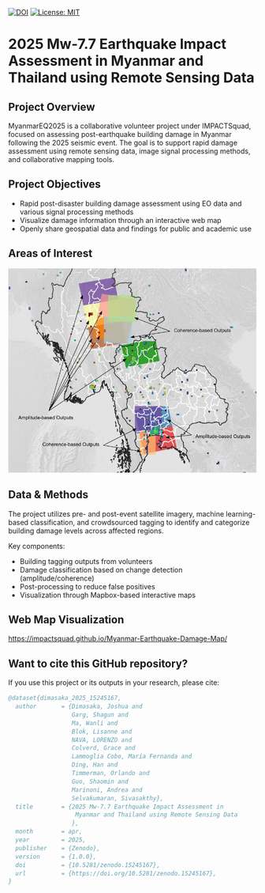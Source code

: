 [![DOI](https://zenodo.org/badge/DOI/10.5281/zenodo.15245167.svg)](https://zenodo.org/records/15245167)
[![License: MIT](https://img.shields.io/badge/License-MIT-blue.svg)](https://opensource.org/license/MIT)


# 2025 Mw-7.7 Earthquake Impact Assessment in Myanmar and Thailand using Remote Sensing Data

## Project Overview
MyanmarEQ2025 is a collaborative volunteer project under IMPACTSquad, focused on assessing post-earthquake building damage in Myanmar following the 2025 seismic event. The goal is to support rapid damage assessment using remote sensing data, image signal processing methods, and collaborative mapping tools.

## Project Objectives
- Rapid post-disaster building damage assessment using EO data and various signal processing methods
- Visualize damage information through an interactive web map
- Openly share geospatial data and findings for public and academic use

## Areas of Interest
   ![Areas of Interest](images/Areas_Of_Interest.png)  
   
## Data & Methods
The project utilizes pre- and post-event satellite imagery, machine learning-based classification, and crowdsourced tagging to identify and categorize building damage levels across affected regions.

Key components:
- Building tagging outputs from volunteers
- Damage classification based on change detection (amplitude/coherence)
- Post-processing to reduce false positives
- Visualization through Mapbox-based interactive maps

## Web Map Visualization
https://impactsquad.github.io/Myanmar-Earthquake-Damage-Map/

## Want to cite this GitHub repository?
If you use this project or its outputs in your research, please cite:
```bibtex
@dataset{dimasaka_2025_15245167,
  author       = {Dimasaka, Joshua and
                  Garg, Shagun and
                  Ma, Wanli and
                  Blok, Lisanne and
                  NAVA, LORENZO and
                  Colverd, Grace and
                  Lammoglia Cobo, María Fernanda and
                  Ding, Han and
                  Timmerman, Orlando and
                  Guo, Shaomin and
                  Marinoni, Andrea and
                  Selvakumaran, Sivasakthy},
  title        = {2025 Mw-7.7 Earthquake Impact Assessment in
                   Myanmar and Thailand using Remote Sensing Data
                  },
  month        = apr,
  year         = 2025,
  publisher    = {Zenodo},
  version      = {1.0.0},
  doi          = {10.5281/zenodo.15245167},
  url          = {https://doi.org/10.5281/zenodo.15245167},
}
